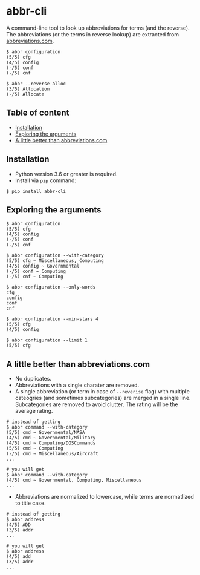 # abbr-cli

A command-line tool to look up abbreviations for terms (and the reverse). The abbreviations (or the terms in reverse
lookup) are extracted from [abbreviations.com](https://www.abbreviations.com).

```shell
$ abbr configuration
(5/5) cfg
(4/5) config
(-/5) conf
(-/5) cnf

$ abbr --reverse alloc
(3/5) Allocation
(-/5) Allocate
```

## Table of content

- [Installation](#installation)
- [Exploring the arguments](#exploring-the-arguments)
- [A little better than abbreviations.com](#a-little-better-than-abbreviationscom)

## Installation

- Python version 3.6 or greater is required.
- Install via `pip` command:

```shell
$ pip install abbr-cli
```

## Exploring the arguments

```shell
$ abbr configuration
(5/5) cfg
(4/5) config
(-/5) conf
(-/5) cnf

$ abbr configuration --with-category
(5/5) cfg ~ Miscellaneous, Computing
(4/5) config ~ Governmental
(-/5) conf ~ Computing
(-/5) cnf ~ Computing

$ abbr configuration --only-words
cfg
config
conf
cnf

$ abbr configuration --min-stars 4
(5/5) cfg
(4/5) config

$ abbr configuration --limit 1
(5/5) cfg
```

## A little better than abbreviations.com

- No duplicates.
- Abbreviations with a single charater are removed.
- A single abbreviation (or term in case of `--reverise` flag) with multiple cateogries (and sometimes subcategories)
  are merged in a single line. Subcategories are removed to avoid clutter. The rating will be the average rating.

```shell
# instead of getting
$ abbr command --with-category
(5/5) cmd ~ Governmental/NASA
(4/5) cmd ~ Governmental/Military
(4/5) cmd ~ Computing/DOSCommands
(5/5) cmd ~ Computing
(-/5) cmd ~ Miscellaneous/Aircraft
...

# you will get
$ abbr command --with-category
(4/5) cmd ~ Governmental, Computing, Miscellaneous
...
```

- Abbreviations are normalized to lowercase, while terms are normatlized to title case.

```shell
# instead of getting
$ abbr address
(4/5) ADD
(3/5) addr
...

# you will get
$ abbr address
(4/5) add
(3/5) addr
...
```
